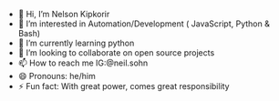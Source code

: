- 👋 Hi, I’m Nelson Kipkorir
- 👀 I’m interested in Automation/Development ( JavaScript, Python & Bash)
- 🌱 I’m currently learning python
- 💞️ I’m looking to collaborate on open source projects
- 📫 How to reach me IG:@neil.sohn
- 😄 Pronouns: he/him
- ⚡ Fun fact: With great power, comes great responsibility

<!---
mouseannon/mouseannon is a ✨ special ✨ repository because its `README.md` (this file) appears on your GitHub profile.
You can click the Preview link to take a look at your changes.
--->
